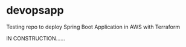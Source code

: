 # devopsapp
Testing repo to deploy Spring Boot Application in AWS with Terraform

IN CONSTRUCTION......
